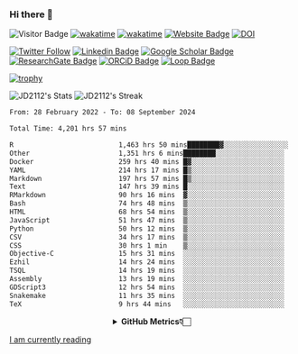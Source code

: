### Hi there 👋
![Visitor Badge](https://visitor-badge.laobi.icu/badge?page_id=JD2112.JD2112)
[![wakatime](https://github.com/JD2112/JD2112/actions/workflows/waka-readme.yml/badge.svg)](https://github.com/JD2112/JD2112/actions/workflows/waka-readme.yml)
[![wakatime](https://wakatime.com/badge/user/fe95275f-909a-4147-a45d-624981173898.svg)](https://wakatime.com/@fe95275f-909a-4147-a45d-624981173898)
[![Website Badge](https://img.shields.io/badge/website-informational?style=flat-square)](http://jyotirmoydas.netlify.app)
[![DOI](https://zenodo.org/badge/668165851.svg)](https://zenodo.org/doi/10.5281/zenodo.11104069)

[![Twitter Follow](https://img.shields.io/twitter/follow/jyotirmoy21?style=social)](https://twitter.com/jyotirmoy21)
[![Linkedin Badge](https://img.shields.io/badge/-jyotirmoy-blue?style=plastic&logo=Linkedin&logoColor=white&link=https://www.linkedin.com/in/dasjyotirmoy/)](https://www.linkedin.com/in/dasjyotirmoy/)
[![Google Scholar Badge](https://img.shields.io/badge/-jyotirmoy-blue?style=plastic&logo=GoogleScholar&logoColor=white&link=https://scholar.google.se/citations?user=IMBYOv8AAAAJ&hl=en)](https://scholar.google.se/citations?user=IMBYOv8AAAAJ&hl=en)
[![ResearchGate Badge](https://img.shields.io/badge/-jyotirmoy-cyan?style=plastic&logo=ResearchGate&logoColor=white&link=https://www.researchgate.net/profile/Jyotirmoy-Das-3)](https://www.researchgate.net/profile/Jyotirmoy-Das-3)
[![ORCiD Badge](https://img.shields.io/badge/-jyotirmoy-green?style=plastic&logo=orcid&logoColor=white&link=https://orcid.org/0000-0002-5649-4658)](https://orcid.org/0000-0002-5649-4658)
[![Loop Badge](https://img.shields.io/badge/-jyotirmoy-orange?style=plastic&logo=Loop&logoColor=white&link=https://loop.frontiersin.org/people/1519976/overview)](https://loop.frontiersin.org/people/1519976/overview)

[![trophy](https://github-profile-trophy.vercel.app/?username=JD2112)](https://github.com/ryo-ma/github-profile-trophy)

<!--
**JD2112/JD2112** is a ✨ _special_ ✨ repository because its `README.md` (this file) appears on your GitHub profile.

Here are some ideas to get you started:

- 🔭 I’m currently working on ...
- 🌱 I’m currently learning ...
- 👯 I’m looking to collaborate on ...
- 🤔 I’m looking for help with ...
- 💬 Ask me about ...
- 📫 How to reach me: ...
- 😄 Pronouns: ...
- ⚡ Fun fact: ...
![JD2112's Top Languages](https://github-readme-stats.vercel.app/api/top-langs/?username=JD2112&theme=vue-dark&show_icons=true&hide_border=true&layout=compact)
-->
![JD2112's Stats](https://github-readme-stats.vercel.app/api?username=JD2112&theme=vue-dark&show_icons=true&hide_border=true&count_private=true)
![JD2112's Streak](https://github-readme-streak-stats.herokuapp.com/?user=JD2112&theme=vue-dark&hide_border=true)





<!--START_SECTION:waka-->

```txt
From: 28 February 2022 - To: 08 September 2024

Total Time: 4,201 hrs 57 mins

R                          1,463 hrs 50 mins████████▓░░░░░░░░░░░░░░░░   34.84 %
Other                      1,351 hrs 6 mins████████░░░░░░░░░░░░░░░░░   32.15 %
Docker                     259 hrs 40 mins █▓░░░░░░░░░░░░░░░░░░░░░░░   06.18 %
YAML                       214 hrs 17 mins █▒░░░░░░░░░░░░░░░░░░░░░░░   05.10 %
Markdown                   197 hrs 57 mins █▒░░░░░░░░░░░░░░░░░░░░░░░   04.71 %
Text                       147 hrs 39 mins █░░░░░░░░░░░░░░░░░░░░░░░░   03.51 %
RMarkdown                  90 hrs 16 mins  ▓░░░░░░░░░░░░░░░░░░░░░░░░   02.15 %
Bash                       74 hrs 48 mins  ▒░░░░░░░░░░░░░░░░░░░░░░░░   01.78 %
HTML                       68 hrs 54 mins  ▒░░░░░░░░░░░░░░░░░░░░░░░░   01.64 %
JavaScript                 51 hrs 47 mins  ▒░░░░░░░░░░░░░░░░░░░░░░░░   01.23 %
Python                     50 hrs 12 mins  ▒░░░░░░░░░░░░░░░░░░░░░░░░   01.19 %
CSV                        34 hrs 17 mins  ▒░░░░░░░░░░░░░░░░░░░░░░░░   00.82 %
CSS                        30 hrs 1 min    ▒░░░░░░░░░░░░░░░░░░░░░░░░   00.71 %
Objective-C                15 hrs 31 mins  ░░░░░░░░░░░░░░░░░░░░░░░░░   00.37 %
Ezhil                      14 hrs 24 mins  ░░░░░░░░░░░░░░░░░░░░░░░░░   00.34 %
TSQL                       14 hrs 19 mins  ░░░░░░░░░░░░░░░░░░░░░░░░░   00.34 %
Assembly                   13 hrs 19 mins  ░░░░░░░░░░░░░░░░░░░░░░░░░   00.32 %
GDScript3                  12 hrs 54 mins  ░░░░░░░░░░░░░░░░░░░░░░░░░   00.31 %
Snakemake                  11 hrs 35 mins  ░░░░░░░░░░░░░░░░░░░░░░░░░   00.28 %
TeX                        9 hrs 44 mins   ░░░░░░░░░░░░░░░░░░░░░░░░░   00.23 %
```

<!--END_SECTION:waka-->

<div align="center">
    <details>
        <summary><b>GitHub Metrics👇🏻</b></summary>
    <br>
        
[Get Details](https://metrics.lecoq.io/insights/JD2112)
    </details>
</div>

<a target="_blank" href="https://www.goodreads.com/user/show/21242415-jyotirmoy-das">I am currently reading</a>


